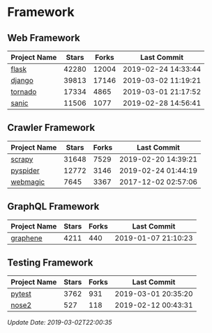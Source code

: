 # Framework

## Web Framework

| Project Name | Stars | Forks | Last Commit |
| ------------ | ----- | ----- | ----------- |
| [flask](https://github.com/pallets/flask) | 42280 | 12004 | 2019-02-24 14:33:44 |
| [django](https://github.com/django/django) | 39813 | 17146 | 2019-03-02 11:19:21 |
| [tornado](https://github.com/tornadoweb/tornado) | 17334 | 4865 | 2019-03-01 21:17:52 |
| [sanic](https://github.com/huge-success/sanic) | 11506 | 1077 | 2019-02-28 14:56:41 |

## Crawler Framework

| Project Name | Stars | Forks | Last Commit |
| ------------ | ----- | ----- | ----------- |
| [scrapy](https://github.com/scrapy/scrapy) | 31648 | 7529 | 2019-02-20 14:39:21 |
| [pyspider](https://github.com/binux/pyspider) | 12772 | 3146 | 2019-02-24 01:44:19 |
| [webmagic](https://github.com/code4craft/webmagic) | 7645 | 3367 | 2017-12-02 02:57:06 |

## GraphQL Framework

| Project Name | Stars | Forks | Last Commit |
| ------------ | ----- | ----- | ----------- |
| [graphene](https://github.com/graphql-python/graphene) | 4211 | 440 | 2019-01-07 21:10:23 |

## Testing Framework

| Project Name | Stars | Forks | Last Commit |
| ------------ | ----- | ----- | ----------- |
| [pytest](https://github.com/pytest-dev/pytest) | 3762 | 931 | 2019-03-01 20:35:20 |
| [nose2](https://github.com/nose-devs/nose2) | 527 | 118 | 2019-02-12 00:43:31 |

*Update Date: 2019-03-02T22:00:35*
